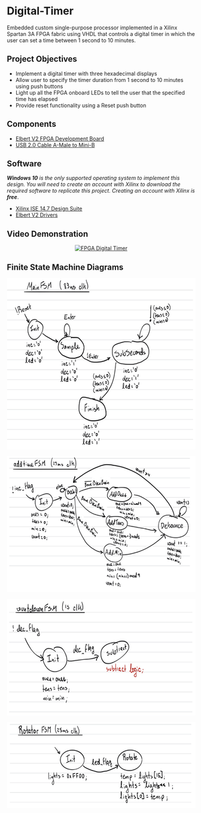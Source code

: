 # Digital-Timer
Embedded custom single-purpose processor implemented in a Xilinx Spartan 3A FPGA fabric using VHDL that controls a digital timer in which the user can set a time between 1 second to 10 minutes.

## Project Objectives
* Implement a digital timer with three hexadecimal displays
* Allow user to specify the timer duration from 1 second to 10 minutes using push buttons
* Light up all the FPGA onboard LEDs to tell the user that the specified time has elapsed
* Provide reset functionality using a Reset push button

## Components
* [Elbert V2 FPGA Development Board](https://numato.com/product/elbert-v2-spartan-3a-fpga-development-board)
* [USB 2.0 Cable A-Male to Mini-B](https://www.amazon.com/AmazonBasics-USB-2-0-Cable-Male/dp/B00NH11N5A)

## Software
_**Windows 10** is the only supported operating system to implement this design.
You will need to create an account with Xilinx to download the required software to replicate this project. Creating an account with Xilinx is **free**_.
* [Xilinx ISE 14.7 Design Suite](https://www.xilinx.com/member/forms/download/xef.html?filename=Xilinx_ISE_DS_14.7_1015_1.tar)
* [Elbert V2 Drivers](https://numato.com/wp-content/uploads/2019/06/numatocdcdriver.zip)

## Video Demonstration     
<p align="center">
  <a href="https://www.youtube.com/watch?v=oacW3tYSKds">
         <img width="530" height="315" alt="FPGA Digital Timer" src="https://img.youtube.com/vi/oacW3tYSKds/0.jpg">
  </a>
</p>

## Finite State Machine Diagrams
<p align="center">
  <img width="700" height="458" src="https://github.com/adrianmuino/Digital-Timer/blob/master/DigitalTimer/img/MainFSM.png">
</p>
<p align="center">
  <img width="700" height="365" src="https://github.com/adrianmuino/Digital-Timer/blob/master/DigitalTimer/img/addtimeFSM.png">
</p>
<p align="center">
  <img width="700" height="313" src="https://github.com/adrianmuino/Digital-Timer/blob/master/DigitalTimer/img/countdownFSM.png">
</p>
<p align="center">
  <img width="700" height="230" src="https://github.com/adrianmuino/Digital-Timer/blob/master/DigitalTimer/img/RotatorFSM.png">
</p>
